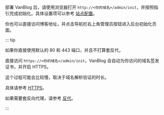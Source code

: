 部署 VanBlog 后，请使用浏览器打开 `http://<你的域名>/admin/init`，并按照指引完成初始化。具体设置项可以参考 [站点配置](/features/config.md)。

你也可以直接访问博客地址，并点击导航栏右上角管理员按钮进入后台初始化页面。

::: tip

如果你直接使用默认的 80 和 443 端口，并且不打算套反代，

直接访问 `https://<你的域名>/admin/init`，VanBlog 会自动为你访问的域名签发证书，并开启 HTTPS。

这个过程可能会比较慢，取决于域名解析验证的时长。

具体请参考 [HTTPS](/advanced/https.md)。

如果需要套反向代理，请参考 [反代](/reference/reverse-proxy.md)。

:::
